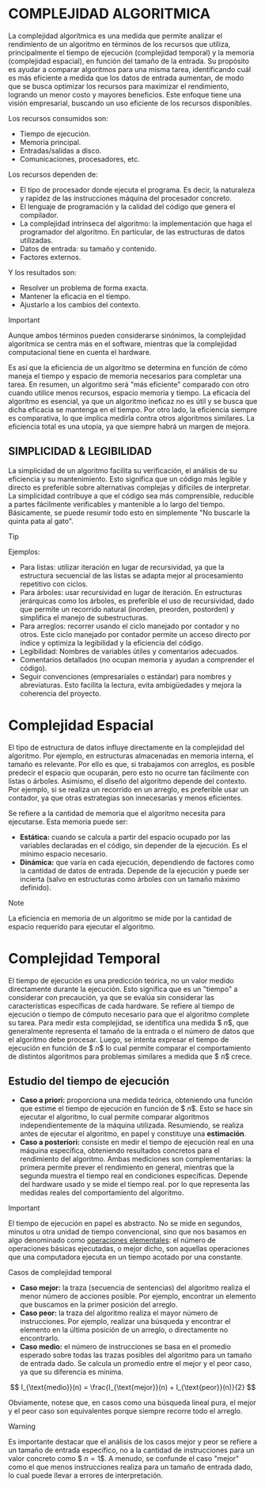 # COMPLEJIDAD ALGORITMICA
La complejidad algorítmica es una medida que permite analizar el rendimiento de un algoritmo en términos de los recursos que utiliza, principalmente el tiempo de ejecución (complejidad temporal) y la memoria (complejidad espacial), en función del tamaño de la entrada. Su propósito es ayudar a comparar algoritmos para una misma tarea, identificando cuál es más eficiente a medida que los datos de entrada aumentan, de modo que se busca optimizar los recursos para maximizar el rendimiento, logrando un menor costo y mayores beneficios. Este enfoque tiene una visión empresarial, buscando un uso eficiente de los recursos disponibles.

Los recursos consumidos son:
- Tiempo de ejecución.
- Memoria principal.
- Entradas/salidas a disco.
- Comunicaciones, procesadores, etc.

Los recursos dependen de:
- El tipo de procesador donde ejecuta el programa. Es decir, la naturaleza y rapidez de las instrucciones máquina del procesador concreto.
- El lenguaje de programación y la calidad del código que genera el compilador.
- La complejidad intrínseca del algoritmo: la implementación que haga el programador del algoritmo. En particular, de las estructuras de datos utilizadas.
- Datos de entrada: su tamaño y contenido.
- Factores externos.

Y los resultados son:
- Resolver un problema de forma exacta.
- Mantener la eficacia en el tiempo.
- Ajustarlo a los cambios del contexto.

> [!IMPORTANT]
> Aunque ambos términos pueden considerarse sinónimos, la complejidad algoritmica se centra más en el software, mientras que la complejidad computacional tiene en cuenta el hardware. 

Es así que la eficiencia de un algoritmo se determina en función de cómo maneja el tiempo y espacio de memoria necesarios para completar una tarea. En resumen, un algoritmo será "más eficiente" comparado con otro cuando utilice menos recursos, espacio memoria y tiempo. La eficacia del algoritmo es esencial, ya que un algoritmo ineficaz no es útil y se busca que dicha eficacia se mantenga en el tiempo. Por otro lado, la eficiencia siempre es comparativa, lo que implica medirla contra otros algoritmos similares. La eficiencia total es una utopía, ya que siempre habrá un margen de mejora.

## SIMPLICIDAD & LEGIBILIDAD
La simplicidad de un algoritmo facilita su verificación, el análisis de su eficiencia y su mantenimiento. Esto significa que un código más legible y directo es preferible sobre alternativas complejas y difíciles de interpretar. La simplicidad contribuye a que el código sea más comprensible, reducible a partes fácilmente verificables y mantenible a lo largo del tiempo. Básicamente, se puede resumir todo esto en simplemente "No buscarle la quinta pata al gato".

> [!TIP]
> Ejemplos:
> - Para listas: utilizar iteración en lugar de recursividad, ya que la estructura secuencial de las listas se adapta mejor al procesamiento repetitivo con ciclos.
> - Para árboles: usar recursividad en lugar de iteración. En estructuras jerárquicas como los árboles, es preferible el uso de recursividad, dado que permite un recorrido natural (inorden, preorden, postorden) y simplifica el manejo de subestructuras.
> - Para arreglos: recorrer usando el ciclo manejado por contador y no otros. Este ciclo manejado por contador permite un acceso directo por índice y optimiza la legibilidad y la eficiencia del código.
> - Legibilidad: Nombres de variables útiles y comentarios adecuados.
> - Comentarios detallados (no ocupan memoria y ayudan a comprender el código).
> - Seguir convenciones (empresariales o estándar) para nombres y abreviaturas. Esto facilita la lectura, evita ambigüedades y mejora la coherencia del proyecto.

# Complejidad Espacial
El tipo de estructura de datos influye directamente en la complejidad del algoritmo. Por ejemplo, en estructuras almacenadas en memoria interna, el tamaño es relevante. Por ello es que, si trabajamos con arreglos, es posible predecir el espacio que ocuparán, pero esto no ocurre tan fácilmente con listas o árboles. Asimismo, el diseño del algoritmo depende del contexto. Por ejemplo, si se realiza un recorrido en un arreglo, es preferible usar un contador, ya que otras estrategias son innecesarias y menos eficientes.

Se refiere a la cantidad de memoria que el algoritmo necesita para ejecutarse. Esta memoria puede ser:
   - **Estática:** cuando se calcula a partir del espacio ocupado por las variables declaradas en el código, sin depender de la ejecución. Es el mínimo espacio necesario.
   - **Dinámica:** que varía en cada ejecución, dependiendo de factores como la cantidad de datos de entrada.  Depende de la ejecución y puede ser incierta (salvo en estructuras como árboles con un tamaño máximo definido).

> [!NOTE]
> La eficiencia en memoria de un algoritmo se mide por la cantidad de espacio requerido para ejecutar el algoritmo.

# Complejidad Temporal 
El tiempo de ejecución es una predicción teórica, no un valor medido directamente durante la ejecución. Esto significa que es un "tiempo" a considerar con precaución, ya que se evalúa sin considerar las características específicas de cada hardware. Se refiere al tiempo de ejecución o tiempo de cómputo necesario para que el algoritmo complete su tarea. Para medir esta complejidad, se identifica una medida $$\ n \$$, que generalmente representa el tamaño de la entrada o el número de datos que el algoritmo debe procesar. Luego, se intenta expresar el tiempo de ejecución en función de $$\ n \$$ lo cual permite comparar el comportamiento de distintos algoritmos para problemas similares a medida que $$\ n \$$ crece.

## Estudio del tiempo de ejecución
- **Caso a priori:** proporciona una medida teórica, obteniendo una función que estime el tiempo de ejecución en función de $$\ n \$$. Esto se hace sin ejecutar el algoritmo, lo cual permite comparar algoritmos independientemente de la máquina utilizada. Resumiendo, se realiza antes de ejecutar el algoritmo, en papel y constituye una **estimación**.
- **Caso a posteriori:** consiste en medir el tiempo de ejecución real en una máquina específica, obteniendo resultados concretos para el rendimiento del algoritmo.
Ambas mediciones son complementarias: la primera permite prever el rendimiento en general, mientras que la segunda muestra el tiempo real en condiciones específicas. Depende del hardware usado y se mide el tiempo real. por lo que representa las medidas reales del comportamiento del algoritmo.

> [!IMPORTANT]
> El tiempo de ejecución en papel es abstracto. No se mide en segundos, minutos u otra unidad de tiempo convencional, sino que nos basamos en algo denominado como [operaciones elementales](1.%20Operaciones%20Elementales.md): el número de operaciones básicas ejecutadas, o mejor dicho, son aquellas operaciones que una computadora ejecuta en un tiempo acotado por una constante.

Casos de complejidad temporal
- **Caso mejor:** la traza (secuencia de sentencias) del algoritmo realiza el menor número de acciones posible. Por ejemplo, encontrar un elemento que buscamos en la primer posición del arreglo.
- **Caso peor:** la traza del algoritmo realiza el mayor número de instrucciones. Por ejemplo, realizar una búsqueda y encontrar el elemento en la última posición de un arreglo, o directamente no encontrarlo.
- **Caso medio:** el número de instrucciones se basa en el promedio esperado sobre todas las trazas posibles del algoritmo para un tamaño de entrada dado. Se calcula un promedio entre el mejor y el peor caso, ya que su diferencia es mínima.

$$
I_{\text{medio}}(n) = \frac{I_{\text{mejor}}(n) + I_{\text{peor}}(n)}{2}
$$

Obviamente, notese que, en casos como una búsqueda lineal pura, el mejor y el peor caso son equivalentes porque siempre recorre todo el arreglo.

> [!WARNING]
> Es importante destacar que el análisis de los casos mejor y peor se refiere a un tamaño de entrada específico, no a la cantidad de instrucciones para un valor concreto como $$\ n = 1 \$$. A menudo, se confunde el caso "mejor" como el que menos instrucciones realiza para un tamaño de entrada dado, lo cual puede llevar a errores de interpretación.

